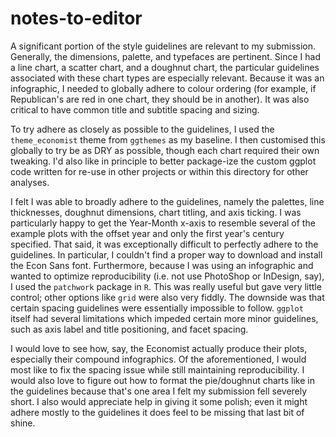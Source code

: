 # notes-to-editor

A significant portion of the style guidelines are relevant to my submission. Generally, the dimensions,
palette, and typefaces are pertinent. Since I had a line chart, a scatter chart, and a doughnut chart,
the particular guidelines associated with these chart types are especially relevant. Because it was
an infographic, I needed to globally adhere to colour ordering (for example, if Republican's
are red in one chart, they should be in another). It was also critical to have common title and subtitle spacing and sizing.

To try adhere as closely as possible to the guidelines, I used the `theme_economist` theme from
`ggthemes` as my baseline. I then customised this globally to try be as DRY as possible, though each
chart required their own tweaking.  I'd also like in principle to better package-ize the custom ggplot
code written for re-use in other projects or within this directory for other analyses.

I felt I was able to broadly adhere to the guidelines, namely the palettes, line thicknesses, doughnut
dimensions, chart titling, and axis ticking. I was particularly happy to get the Year-Month x-axis to
resemble several of the example plots with the offset year and only the first year's century specified.
That said, it was exceptionally difficult to perfectly adhere to the guidelines. In particular, I
couldn't find a proper way to download and install the Econ Sans font. Furthermore, because I was
using an infographic and wanted to optimize reproducibility (i.e. not use PhotoShop or InDesign, say),
I used the `patchwork` package in `R`. This was really useful but gave very little control; other
options like `grid` were also very fiddly. The downside was that certain spacing guidelines were
essentially impossible to follow. `ggplot` itself had several limitations which impeded certain more
minor guidelines, such as axis label and title positioning, and facet spacing.

I would love to see how, say, the Economist actually produce their plots, especially their compound
infographics. Of the aforementioned, I would most like to fix the spacing issue while still maintaining
reproducibility. I would also love to figure out how to format the pie/doughnut charts like in the
guidelines because that's one area I felt my submission fell severely short. I also would appreciate
help in giving it some polish; even it might adhere mostly to the guidelines it does feel to be
missing that last bit of shine.
